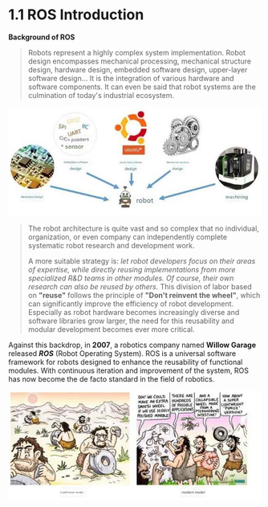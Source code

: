 # 1.1 ROS Introduction

**Background of ROS**

> Robots represent a highly complex system implementation. Robot design encompasses mechanical processing, mechanical structure design, hardware design, embedded software design, upper-layer software design... It is the integration of various hardware and software components. It can even be said that robot systems are the culmination of today's industrial ecosystem.

![12\_前言](.\images\1.1\12_前言.jpg)

> The robot architecture is quite vast and so complex that no individual, organization, or even company can independently complete systematic robot research and development work.
>
> A more suitable strategy is: *let robot developers focus on their areas of expertise, while directly reusing implementations from more specialized R&D teams in other modules. Of course, their own research can also be reused by others.* This division of labor based on **"reuse"** follows the principle of **"Don't reinvent the wheel"**, which can significantly improve the efficiency of robot development. Especially as robot hardware becomes increasingly diverse and software libraries grow larger, the need for this reusability and modular development becomes ever more critical.

Against this backdrop, in **2007**, a robotics company named **Willow Garage** released ***ROS*** (Robot Operating System). ROS is a universal software framework for robots designed to enhance the reusability of functional modules. With continuous iteration and improvement of the system, ROS has now become the de facto standard in the field of robotics.

![img](.\images\1.1\13_前言.png)